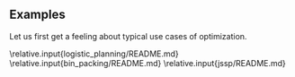 ## Examples

Let us first get a feeling about typical use cases of optimization.

\relative.input{logistic_planning/README.md}
\relative.input{bin_packing/README.md}
\relative.input{jssp/README.md}
